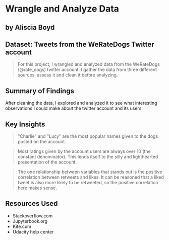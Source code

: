 # Wrangle and Analyze Data
## by Aliscia Boyd


## Dataset: Tweets from the WeRateDogs Twitter account

> For this project, I wrangled and analyzed data from the WeRateDogs (@rate_dogs) twitter account. I gather the data from three different sources, assess it and clean it before analyzing.


## Summary of Findings

After cleaning the data, I explored and analyzed it to see what interesting observations I could make about the twitter account and its users.


## Key Insights

> "Charlie" and "Lucy" are the most popular names given to the dogs posted on the account.

> Most ratings given by the account users are always over 10 (the constant denominator). This lends itself to the silly and lighthearted presentation of the account.

> The one relationship between variables that stands out is the positive correlation between retweets and likes. It can be reasoned that a liked tweet is also more likely to be retweeted, so the positive correlation here makes sense.


## Resources Used
- Stackoverflow.com
- Jupyterbook.org
- Kite.com
- Udacity help center
